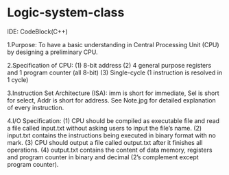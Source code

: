 # Logic-system-class
IDE: CodeBlock(C++)

1.Purpose: 
To have a basic understanding in Central Processing Unit (CPU) by designing a preliminary CPU. 

2.Specification of CPU:
(1) 8-bit address
(2) 4 general purpose registers and 1 program counter (all 8-bit)
(3) Single-cycle (1 instruction is resolved in 1 cycle)

3.Instruction Set Architecture (ISA):
imm is short for immediate, Sel is short for select, Addr is short for address.
See Note.jpg for detailed explanation of every instruction.

4.I/O Specification:
(1) CPU should be compiled as executable file and read a file called input.txt without asking users to input the file’s name.
(2) input.txt contains the instructions being executed in binary format with no mark.
(3) CPU should output a file called output.txt after it finishes all operations.
(4) output.txt contains the content of data memory, registers and program counter in binary and decimal (2’s complement except program counter).
